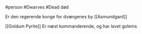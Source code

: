 #person #Dwarves #Dead 
død

Er den regerende konge for dværgenes by [[Asmundgard]]

[[Goldum Pyrite]] Er næst kommanderende, og har lavet golems